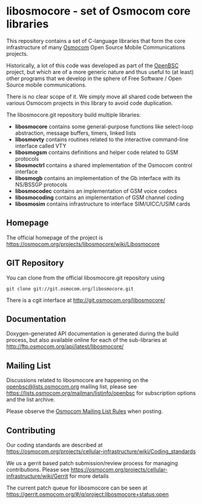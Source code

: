 libosmocore - set of Osmocom core libraries
===========================================

This repository contains a set of C-language libraries that form the
core infrastructure of many [Osmocom](https://osmocom.org/) Open Source
Mobile Communications projects.

Historically, a lot of this code was developed as part of the
[OpenBSC](https://osmocom.org/projects/openbsc) project, but which are
of a more generic nature and thus useful to (at least) other programs
that we develop in the sphere of Free Software / Open Source mobile
communications.

There is no clear scope of it. We simply move all shared code between
the various Osmocom projects in this library to avoid code duplication.

The libosmocore.git repository build multiple libraries:

* **libosmocore** contains some general-purpose functions like select-loop
  abstraction, message buffers, timers, linked lists
* **libosmovty** contains routines related to the interactive command-line
  interface called VTY
* **libosmogsm** contains definitions and helper code related to GSM protocols
* **libosmoctrl** contains a shared implementation of the Osmocom control
  interface
* **libosmogb** contains an implementation of the Gb interface with its
  NS/BSSGP protocols
* **libosmocodec** contains an implementation of GSM voice codecs
* **libosmocoding** contains an implementation of GSM channel coding
* **libosmosim** contains infrastructure to interface SIM/UICC/USIM cards


Homepage
--------

The official homepage of the project is
<https://osmocom.org/projects/libosmocore/wiki/Libosmocore>

GIT Repository
--------------

You can clone from the official libosmocore.git repository using

	git clone git://git.osmocom.org/libosmocore.git

There is a cgit interface at <http://git.osmocom.org/libosmocore/>

Documentation
-------------

Doxygen-generated API documentation is generated during the build
process, but also available online for each of the sub-libraries at
<http://ftp.osmocom.org/api/latest/libosmocore/>

Mailing List
------------

Discussions related to libosmocore are happening on the
openbsc@lists.osmocom.org mailing list, please see
<https://lists.osmocom.org/mailman/listinfo/openbsc> for subscription
options and the list archive.

Please observe the [Osmocom Mailing List
Rules](https://osmocom.org/projects/cellular-infrastructure/wiki/Mailing_List_Rules)
when posting.

Contributing
------------

Our coding standards are described at
<https://osmocom.org/projects/cellular-infrastructure/wiki/Coding_standards>

We us a gerrit based patch submission/review process for managing
contributions.  Please see
<https://osmocom.org/projects/cellular-infrastructure/wiki/Gerrit> for
more details

The current patch queue for libosmocore can be seen at
<https://gerrit.osmocom.org/#/q/project:libosmocore+status:open>
